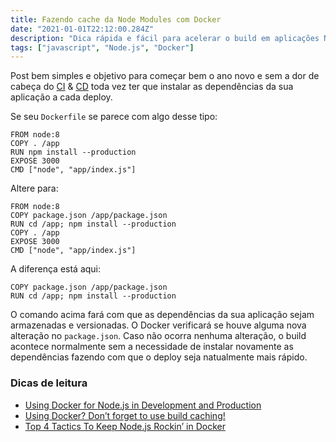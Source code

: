 ```yaml
---
title: Fazendo cache da Node Modules com Docker
date: "2021-01-01T22:12:00.284Z"
description: "Dica rápida e fácil para acelerar o build em aplicações Node.js."
tags: ["javascript", "Node.js", "Docker"]
---
```


Post bem simples e objetivo para começar bem o ano novo e sem a dor de cabeça do [CI](https://en.wikipedia.org/wiki/Continuous_integration) & [CD](https://pt.wikipedia.org/wiki/Entrega_cont%C3%ADnua) toda vez ter que instalar as dependências da sua aplicação a cada deploy.

Se seu `Dockerfile` se parece com algo desse tipo:

```docker
FROM node:8
COPY . /app
RUN npm install --production
EXPOSE 3000
CMD ["node", "app/index.js"]
```
Altere para:

```docker
FROM node:8
COPY package.json /app/package.json
RUN cd /app; npm install --production
COPY . /app
EXPOSE 3000
CMD ["node", "app/index.js"]
```

A diferença está aqui:

```docker
COPY package.json /app/package.json
RUN cd /app; npm install --production
```
O comando acima fará com que as dependências da sua aplicação sejam armazenadas e versionadas. O Docker verificará se houve alguma nova alteração no `package.json`. Caso não ocorra nenhuma alteração, o build acontece normalmente sem a necessidade de instalar novamente as dependências fazendo com que o deploy seja natualmente mais rápido.

### Dicas de leitura
- [Using Docker for Node.js in Development and Production ](https://dev.to/alex_barashkov/using-docker-for-nodejs-in-development-and-production-3cgp)
- [Using Docker? Don’t forget to use build caching!](https://medium.com/@aidobreen/using-docker-dont-forget-to-use-build-caching-6e2b4f43771e)
- [Top 4 Tactics To Keep Node.js Rockin’ in Docker](https://www.docker.com/blog/keep-nodejs-rockin-in-docker/)
